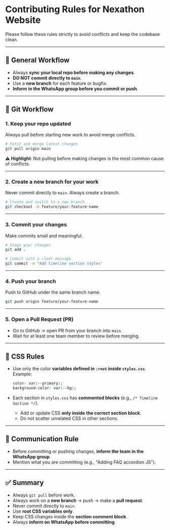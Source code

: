 
# Contributing Rules for Nexathon Website

Please follow these rules strictly to avoid conflicts and keep the codebase clean.

---

## 🔹 General Workflow

* Always **sync your local repo before making any changes**.
* **DO NOT commit directly to `main`**.
* Use a **new branch** for each feature or bugfix.
* **Inform in the WhatsApp group before you commit or push**.

---

## 🔹 Git Workflow

### 1. Keep your repo updated

Always pull before starting new work to avoid merge conflicts.

```bash
# Fetch and merge latest changes
git pull origin main
```

⚠️ **Highlight**: Not pulling before making changes is the most common cause of conflicts.

---

### 2. Create a new branch for your work

Never commit directly to `main`. Always create a branch.

```bash
# Create and switch to a new branch
git checkout -b feature/your-feature-name
```

---

### 3. Commit your changes

Make commits small and meaningful.

```bash
# Stage your changes
git add .

# Commit with a clear message
git commit -m "Add timeline section styles"
```

---

### 4. Push your branch

Push to GitHub under the same branch name.

```bash
git push origin feature/your-feature-name
```

---

### 5. Open a Pull Request (PR)

* Go to GitHub → open PR from your branch into `main`.
* Wait for at least one team member to review before merging.

---

## 🔹 CSS Rules

* Use only the color **variables defined in `:root` inside `styles.css`**. Example:

  ```css
  color: var(--primary);
  background-color: var(--bg);
  ```

* Each section in `styles.css` has **commented blocks** (e.g., `/* Timeline Section */`).

  * Add or update CSS **only inside the correct section block**.
  * Do not scatter unrelated CSS in other sections.

---

## 🔹 Communication Rule

* Before committing or pushing changes, **inform the team in the WhatsApp group**.
* Mention what you are committing (e.g., "Adding FAQ accordion JS").

---

## ✅ Summary

* Always `git pull` before work.
* Always work on a **new branch** → push → make a **pull request**.
* Never commit directly to `main`.
* Use **root CSS variables only**.
* Keep CSS changes inside the **section comment block**.
* Always **inform on WhatsApp before committing**.


